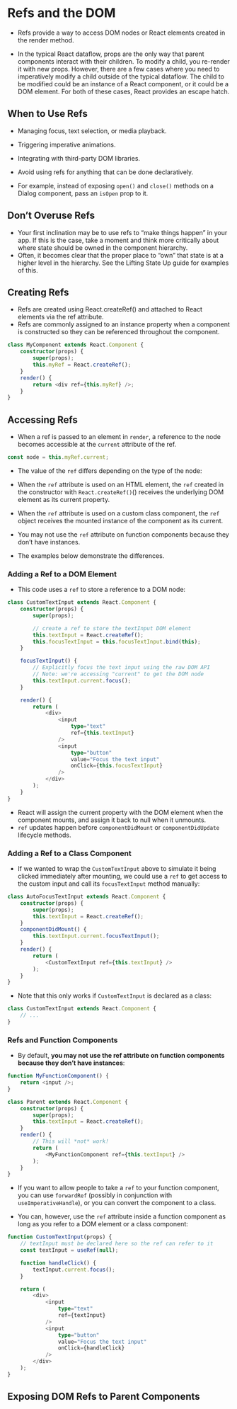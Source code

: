 # Refs and the DOM

* Refs provide a way to access DOM nodes or React elements created in the render method.

* In the typical React dataflow, props are the only way that parent components interact with their children. To modify a child, you re-render it with new props. However, there are a few cases where you need to imperatively modify a child outside of the typical dataflow. The child to be modified could be an instance of a React component, or it could be a DOM element. For both of these cases, React provides an escape hatch.

## When to Use Refs

* Managing focus, text selection, or media playback.
* Triggering imperative animations.
* Integrating with third-party DOM libraries.

* Avoid using refs for anything that can be done declaratively.

* For example, instead of exposing `open()` and `close()` methods on a Dialog component, pass an `isOpen` prop to it.

## Don’t Overuse Refs

* Your first inclination may be to use refs to “make things happen” in your app. If this is the case, take a moment and think more critically about where state should be owned in the component hierarchy. 
* Often, it becomes clear that the proper place to “own” that state is at a higher level in the hierarchy. See the Lifting State Up guide for examples of this.

## Creating Refs

* Refs are created using React.createRef() and attached to React elements via the ref attribute. 
* Refs are commonly assigned to an instance property when a component is constructed so they can be referenced throughout the component.

```ts
class MyComponent extends React.Component {
    constructor(props) {
        super(props);
        this.myRef = React.createRef();
    }
    render() {
        return <div ref={this.myRef} />;
    }
}
```

## Accessing Refs

* When a ref is passed to an element in `render`, a reference to the node becomes accessible at the `current` attribute of the ref.

```ts
const node = this.myRef.current;
```

* The value of the `ref` differs depending on the type of the node:

* When the `ref` attribute is used on an HTML element, the `ref` created in the constructor with `React.createRef()`() receives the underlying DOM element as its current property.
* When the `ref` attribute is used on a custom class component, the `ref` object receives the mounted instance of the component as its current.
* You may not use the `ref` attribute on function components because they don’t have instances.

* The examples below demonstrate the differences.

### Adding a Ref to a DOM Element

* This code uses a `ref` to store a reference to a DOM node:

```ts
class CustomTextInput extends React.Component {
    constructor(props) {
        super(props);

        // create a ref to store the textInput DOM element
        this.textInput = React.createRef();
        this.focusTextInput = this.focusTextInput.bind(this);
    }

    focusTextInput() {
        // Explicitly focus the text input using the raw DOM API
        // Note: we're accessing "current" to get the DOM node
        this.textInput.current.focus();
    }

    render() {
        return (
            <div>
                <input 
                    type="text"
                    ref={this.textInput} 
                />
                <input 
                    type="button"
                    value="Focus the text input"
                    onClick={this.focusTextInput}
                />
            </div>
        );
    }
}
```

* React will assign the current property with the DOM element when the component mounts, and assign it back to null when it unmounts. 
* `ref` updates happen before `componentDidMount` or `componentDidUpdate` lifecycle methods.

### Adding a Ref to a Class Component

* If we wanted to wrap the `CustomTextInput` above to simulate it being clicked immediately after mounting, we could use a `ref` to get access to the custom input and call its `focusTextInput` method manually:

```ts
class AutoFocusTextInput extends React.Component {
    constructor(props) {
        super(props);
        this.textInput = React.createRef();
    }
    componentDidMount() {
        this.textInput.current.focusTextInput();
    }
    render() {
        return (
            <CustonTextInput ref={this.textInput} />
        );
    }
}
```

* Note that this only works if `CustomTextInput` is declared as a class:

```ts
class CustomTextInput extends React.Component {
    // ...
}
```

### Refs and Function Components

* By default, **you may not use the ref attribute on function components because they don’t have instances**:

```ts
function MyFunctionComponent() {
    return <input />;
}

class Parent extends React.Component {
    constructor(props) {
        super(props);
        this.textInput = React.createRef();
    }
    render() {
        // This will *not* work!
        return (
            <MyFunctionComponent ref={this.textInput} />
        );
    }
}
```

* If you want to allow people to take a `ref` to your function component, you can use `forwardRef` (possibly in conjunction with `useImperativeHandle`), or you can convert the component to a class.

* You can, however, use the `ref` attribute inside a function component as long as you refer to a DOM element or a class component:

```ts
function CustomTextInput(props) {
    // textInput must be declared here so the ref can refer to it
    const textInput = useRef(null);

    function handleClick() {
        textInput.current.focus();
    }

    return (
        <div>
            <input
                type="text"
                ref={textInput} 
            />
            <input 
                type="button"
                value="Focus the text input"
                onClick={handleClick}
            />
        </div>
    );
}
```

## Exposing DOM Refs to Parent Components